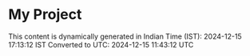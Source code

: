 # My Project

This content is dynamically generated in Indian Time (IST): 2024-12-15 17:13:12 IST
Converted to UTC: 2024-12-15 11:43:12 UTC
